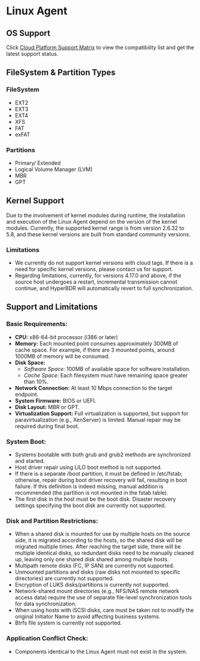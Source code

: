 # Linux Agent

## OS Support

Click [Cloud Platform Support Matrix](https://365.kdocs.cn/l/cpoTwyjxNQ1L) to view the compatibility list and get the latest support status.

## FileSystem & Partition Types

### FileSystem

* EXT2
* EXT3
* EXT4
* XFS
* FAT
* exFAT

### Partitions

* Primary/ Extended 
* Logical Volume Manager (LVM)
* MBR
* GPT

## Kernel Support

Due to the involvement of kernel modules during runtime, the installation and execution of the Linux Agent depend on the version of the kernel modules. Currently, the supported kernel range is from version 2.6.32 to 5.8, and these kernel versions are built from standard community versions.

### Limitations

* We currently do not support kernel versions with cloud tags. If there is a need for specific kernel versions, please contact us for support.
* Regarding limitations, currently, for versions 4.17.0 and above, if the source host undergoes a restart, incremental transmission cannot continue, and HyperBDR will automatically revert to full synchronization.


## Support and Limitations

### Basic Requirements:
- **CPU:** x86-64-bit processor (i386 or later)
- **Memory:** Each mounted point consumes approximately 300MB of cache space. For example, if there are 3 mounted points, around 1000MB of memory will be consumed.
- **Disk Space:**
  - *Software Space:* 100MB of available space for software installation.
  - *Cache Space:* Each filesystem must have remaining space greater than 10%.
- **Network Connection:** At least 10 Mbps connection to the target endpoint.
- **System Firmware:** BIOS or UEFI.
- **Disk Layout:** MBR or GPT.
- **Virtualization Support:** Full virtualization is supported, but support for paravirtualization (e.g., XenServer) is limited. Manual repair may be required during final boot.

### System Boot:
- Systems bootable with both grub and grub2 methods are synchronized and started.
- Host driver repair using LILO boot method is not supported.
- If there is a separate /boot partition, it must be defined in /etc/fstab; otherwise, repair during boot driver recovery will fail, resulting in boot failure. If this definition is indeed missing, manual addition is recommended (the partition is not mounted in the fstab table).
- The first disk in the host must be the boot disk. Disaster recovery settings specifying the boot disk are currently not supported.

### Disk and Partition Restrictions:
- When a shared disk is mounted for use by multiple hosts on the source side, it is migrated according to the hosts, so the shared disk will be migrated multiple times. After reaching the target side, there will be multiple identical disks, so redundant disks need to be manually cleaned up, leaving only one shared disk shared among multiple hosts.
- Multipath remote disks (FC, IP SAN) are currently not supported.
- Unmounted partitions and disks (raw disks not mounted to specific directories) are currently not supported.
- Encryption of LUKS disks/partitions is currently not supported.
- Network-shared mount directories (e.g., NFS/NAS remote network access data) require the use of separate file-level synchronization tools for data synchronization.
- When using hosts with iSCSI disks, care must be taken not to modify the original Initiator Name to avoid affecting business systems.
- Btrfs file system is currently not supported.

### Application Conflict Check:
- Components identical to the Linux Agent must not exist in the system.

